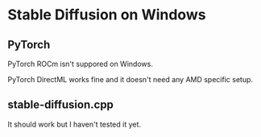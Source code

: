 # Stable Diffusion on Windows

## PyTorch

PyTorch ROCm isn't suppored on Windows.

PyTorch DirectML works fine and it doesn't need any AMD specific setup.

## stable-diffusion.cpp

It should work but I haven't tested it yet.
